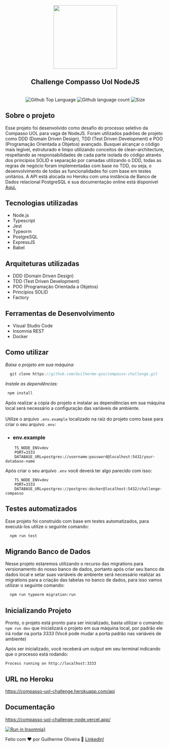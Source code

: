 <div align="center">
  <img src="https://blog.compassouol.com/wp-content/uploads/2020/03/LogoCompasso-negativo.jpg" height="200px">
  <h2 align="center">Challenge Compasso Uol NodeJS</h2>
</div>
<br />

<div margin="10px 0" align="center">
    <img alt="Github Top Language" src="https://img.shields.io/github/languages/top/Guilherme-gso/compasso-challenge">
    <img alt="Github language count" src="https://img.shields.io/github/languages/count/Guilherme-gso/compasso-challenge">
    <img alt="Size" src="https://img.shields.io/github/repo-size/Guilherme-gso/compasso-challenge">
</div>

## Sobre o projeto
Esse projeto foi desenvolvido como desafio do processo seletivo da Compasso UOL para vaga de NodeJS. Foram utilizados padrões de projeto como DDD (Domain Driven Design), TDD (Test Driven Development) e POO (Programação Orientada a Objetos) avançado. Busquei alcançar o código mais legível, estruturado e limpo utilizando conceitos de clean-architecture, respeitando as responsabilidades de cada parte isolada do código através dos princípios SOLID e separação por camadas utilizando o DDD, todas as regras de negócio foram implementadas com base no TDD, ou seja, o desenvolvimento de todas as funcionalidades foi com base em testes unitários. A API está alocada no Heroku com uma instância de Banco de Dados relacional PostgreSQL e sua documentação online está disponível <a href="https://compasso-uol-challenge-node.vercel.app/
">Aqui.</a>

## Tecnologias utilizadas
- Node.js
- Typescript
- Jest
- Typeorm
- PostgreSQL
- ExpressJS
- Babel


## Arquiteturas utilizadas
- DDD (Domain Driven Design)
- TDD (Test Driven Development)
- POO (Programação Orientada a Objetos)
- Princípios SOLID
- Factory

## Ferramentas de Desenvolvimento
- Visual Studio Code
- Insomnia REST
- Docker

## Como utilizar
*Baixe o projeto em sua máquina:*

```typescript
  git clone https://github.com/Guilherme-gso/compasso-challenge.git
```

*Instale as dependências:*

```bash
 npm install
```


Após realizar a cópia do projeto e instalar as dependências em sua máquina local será necessário a configuração das variáveis de ambiente. 
<br />
<br />
Utilize o arquivo ```.env.example``` localizado na raíz do projeto como base para criar o seu arquivo ```.env```: 

- ### env.example 
```.env
    TS_NODE_ENV=dev
    PORT=3333
    DATABASE_URL=postgres://username:password@localhost:5432/your-database-name
```

Após criar o seu arquivo ```.env``` você deverá ter algo parecido com isso:
```.env
    TS_NODE_ENV=dev
    PORT=3333
    DATABASE_URL=postgres://postgres:docker@localhost:5432/challenge-compasso
```

## Testes automatizados
Esse projeto foi construído com base em testes automatizados, para executá-los utilize o seguinte comando:
```bash
  npm run test
```

## Migrando Banco de Dados

Nesse projeto estaremos utilizando o recurso das migrations para versionamento do nosso banco de dados, portanto após criar seu banco de dados local e setar suas variáveis de ambiente será necessário realizar as migrations para a criação das tabelas no banco de dados, para isso vamos utilizar o seguinte comando: 

```bash
  npm run typeorm migration:run
```

## Inicializando Projeto

Pronto, o projeto está pronto para ser inicializado, basta utilizar o comando: ```npm run dev``` que inicializará o projeto em sua máquina local, por padrão ele irá rodar na porta *3333* (Você pode mudar a porta padrão nas variáveis de ambiente)

Após ser inicializado, você receberá um output em seu terminal indicando que o processo está rodando: 

```Process running on http://localhost:3333```


## URL no Heroku
https://compasso-uol-challenge.herokuapp.com/api

## Documentação
https://compasso-uol-challenge-node.vercel.app/

[![Run in Insomnia}](https://insomnia.rest/images/run.svg)](https://insomnia.rest/run/?label=&uri=https%3A%2F%2Fcompasso-uol-challenge-node.vercel.app%2Finsomnia.json)


Feito com :hearts: por Guilherme Oliveira :wave: [Linkedin!](https://www.linkedin.com/in/guilherme-oliveira-59291a19b/)
